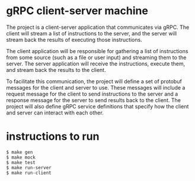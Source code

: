 # gRPC client-server machine

The project is a client-server application that communicates via gRPC. The client will stream a list of instructions to the server, and the server will stream back the results of executing those instructions.

The client application will be responsible for gathering a list of instructions from some source (such as a file or user input) and streaming them to the server. The server application will receive the instructions, execute them, and stream back the results to the client.

To facilitate this communication, the project will define a set of protobuf messages for the client and server to use. These messages will include a request message for the client to send instructions to the server and a response message for the server to send results back to the client. The project will also define gRPC service definitions that specify how the client and server can interact with each other.

# instructions to run

    $ make gen
    $ make mock
    $ make test
    $ make run-server
    $ make run-client
